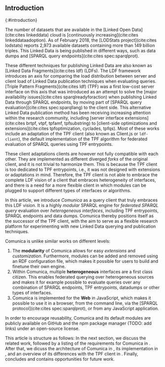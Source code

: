 ## Introduction
{:#introduction}

The number of datasets that are available in the [Linked Open Data](cite:cites linkeddata) cloud is [continuously increasing](cite:cites linkeddataadoption).
As of February 2018, the [LODStats project](cite:cites lodstats) reports 2,973 available datasets containing more than 149 billion triples.
This Linked Data is being published in different ways, such as
data dumps and [SPARQL query endpoints](cite:cites spec:sparqlprot).

These different techniques for publishing Linked Data are also known as [Linked Data Fragments](cite:cites ldf) (LDFs).
The LDF framework introduces an axis for comparing the load distribution between server and client load of Linked Data publication techniques when evaluating queries.
[Triple Pattern Fragments](cite:cites ldf) (TPF) was a first low-cost server interface on this axis
that was introduced as an attempt to solve the [major availability issues](cite:cites sparqlreadyforaction) when publishing Linked Data through SPARQL endpoints,
by moving part of [SPARQL query evaluation](cite:cites spec:sparqllang) to the client side.
This alternative Linked Data publication method has been receiving increasing attention within the research community,
including [server interface extensions](cite:cites brtpf, vtpf, tpfamf, tpfsubstring) to [client-side optimizations and extensions](cite:cites tpfoptimization, cyclades, tpfqs).
Most of these works include an adaptation of the TPF client (also known as Client.js or `ldf-client`), the default implementation of
the TPF algorithm for federated evaluation of SPARQL queries using TPF entrypoints.

These client adaptations clients are however not fully compatible with each other.
They are implemented as different diverged _forks_ of the original client,
and it is not trivial to harmonize them.
This is because the TPF client is too dedicated to TPF entrypoints,
i.e., it was not designed with extensions or adaptations in mind.
Therefore, the TPF client is not able to embrace the complete LDF vision of a client that embraces heterogeneity of interfaces,
and there is a need for a more flexible client in which modules can be plugged to support different types of interfaces or algorithms.

In this article, we introduce _Comunica_ as a query client that truly embraces this LDF vision.
It is a highly _modular_ SPARQL engine for _federated_ _SPARQL query_ evaluation over _heterogeneous interfaces_,
including TPF entrypoints, SPARQL endpoints and data dumps.
Comunica thereby positions itself as the successor of the TPF client,
with the aim to serve as a flexible research platform for experimenting with new Linked Data querying and publication techniques.

Comunica is unlike similar works on different levels:

1. The **modularity** of Comunica allows for easy _extensions_ and _customization_. Furthermore, modules can be added and removed using an RDF configuration file, which makes it possible for users to build and finetune their own engine.
2. Within Comunica, multiple **heterogeneous** interfaces are a first class citizen. This enables federated querying over heterogeneous sources and makes it for example possible to evaluate queries over any combination of SPARQL endpoints, TPF entrypoints, datadumps or other types of interfaces.
3. Comunica is implemented for the **Web** in JavaScript, which makes it possible to use it in a browser, from the command line, via the [SPARQL protocol](cite:cites spec:sparqlprot), or from any JavaScript application.

In order to encourage reusability, Comunica and its default modules are publicly available
on GitHub and the npm package manager (TODO: add links) under an open-source license.

This article is structure as follows:
In the next section, we discuss the related work, followed by a listing of the requirements for Comunica in [](#requirements).
After that, we dicuss the architecture of Comunica in [](#architecture), its implementation in [](#implementation),
and an overview of its differences with the TPF client in [](#comparison-tpf-client).
Finally, [](#conclusions) concludes and contains opportunities for future work.
